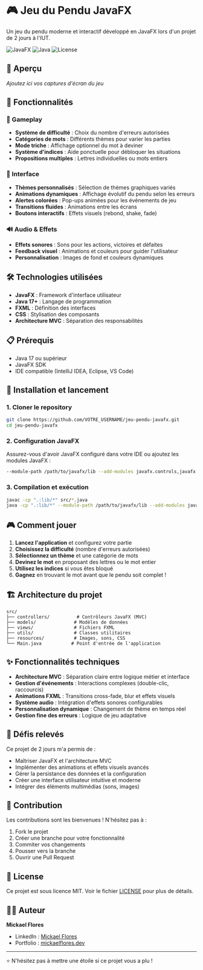 # 🎮 Jeu du Pendu JavaFX

Un jeu du pendu moderne et interactif développé en JavaFX lors d'un projet de 2 jours à l'IUT.

![JavaFX](https://img.shields.io/badge/JavaFX-17+-blue.svg)
![Java](https://img.shields.io/badge/Java-17+-orange.svg)
![License](https://img.shields.io/badge/License-MIT-green.svg)

## 📸 Aperçu

*Ajoutez ici vos captures d'écran du jeu*

## 🚀 Fonctionnalités

### 🎯 Gameplay
- **Système de difficulté** : Choix du nombre d'erreurs autorisées
- **Catégories de mots** : Différents thèmes pour varier les parties
- **Mode triche** : Affichage optionnel du mot à deviner
- **Système d'indices** : Aide ponctuelle pour débloquer les situations
- **Propositions multiples** : Lettres individuelles ou mots entiers

### 🎨 Interface
- **Thèmes personnalisés** : Sélection de thèmes graphiques variés
- **Animations dynamiques** : Affichage évolutif du pendu selon les erreurs
- **Alertes colorées** : Pop-ups animées pour les événements de jeu
- **Transitions fluides** : Animations entre les écrans
- **Boutons interactifs** : Effets visuels (rebond, shake, fade)

### 🔊 Audio & Effets
- **Effets sonores** : Sons pour les actions, victoires et défaites
- **Feedback visuel** : Animations et couleurs pour guider l'utilisateur
- **Personnalisation** : Images de fond et couleurs dynamiques

## 🛠️ Technologies utilisées

- **JavaFX** : Framework d'interface utilisateur
- **Java 17+** : Langage de programmation
- **FXML** : Définition des interfaces
- **CSS** : Stylisation des composants
- **Architecture MVC** : Séparation des responsabilités

## 📋 Prérequis

- Java 17 ou supérieur
- JavaFX SDK
- IDE compatible (IntelliJ IDEA, Eclipse, VS Code)

## 🚀 Installation et lancement

### 1. Cloner le repository
```bash
git clone https://github.com/VOTRE_USERNAME/jeu-pendu-javafx.git
cd jeu-pendu-javafx
```

### 2. Configuration JavaFX
Assurez-vous d'avoir JavaFX configuré dans votre IDE ou ajoutez les modules JavaFX :
```bash
--module-path /path/to/javafx/lib --add-modules javafx.controls,javafx.fxml,javafx.media
```

### 3. Compilation et exécution
```bash
javac -cp ".:lib/*" src/*.java
java -cp ".:lib/*" --module-path /path/to/javafx/lib --add-modules javafx.controls,javafx.fxml,javafx.media Main
```

## 🎮 Comment jouer

1. **Lancez l'application** et configurez votre partie
2. **Choisissez la difficulté** (nombre d'erreurs autorisées)
3. **Sélectionnez un thème** et une catégorie de mots
4. **Devinez le mot** en proposant des lettres ou le mot entier
5. **Utilisez les indices** si vous êtes bloqué
6. **Gagnez** en trouvant le mot avant que le pendu soit complet !

## 🏗️ Architecture du projet

```
src/
├── controllers/          # Contrôleurs JavaFX (MVC)
├── models/              # Modèles de données
├── views/               # Fichiers FXML
├── utils/               # Classes utilitaires
├── resources/           # Images, sons, CSS
└── Main.java           # Point d'entrée de l'application
```

## ✨ Fonctionnalités techniques

- **Architecture MVC** : Séparation claire entre logique métier et interface
- **Gestion d'événements** : Interactions complexes (double-clic, raccourcis)
- **Animations FXML** : Transitions cross-fade, blur et effets visuels
- **Système audio** : Intégration d'effets sonores configurables
- **Personnalisation dynamique** : Changement de thème en temps réel
- **Gestion fine des erreurs** : Logique de jeu adaptative

## 🎯 Défis relevés

Ce projet de 2 jours m'a permis de :
- Maîtriser JavaFX et l'architecture MVC
- Implémenter des animations et effets visuels avancés
- Gérer la persistance des données et la configuration
- Créer une interface utilisateur intuitive et moderne
- Intégrer des éléments multimédias (sons, images)

## 🤝 Contribution

Les contributions sont les bienvenues ! N'hésitez pas à :
1. Fork le projet
2. Créer une branche pour votre fonctionnalité
3. Commiter vos changements
4. Pousser vers la branche
5. Ouvrir une Pull Request

## 📝 License

Ce projet est sous licence MIT. Voir le fichier [LICENSE](LICENSE) pour plus de détails.

## 👨‍💻 Auteur

**Mickael Flores**
- LinkedIn : [Mickael Flores](https://www.linkedin.com/in/mickael-flores-2026692a6/)
- Portfolio : [mickaelflores.dev](https://votre-portfolio.com)

---

⭐ N'hésitez pas à mettre une étoile si ce projet vous a plu !
